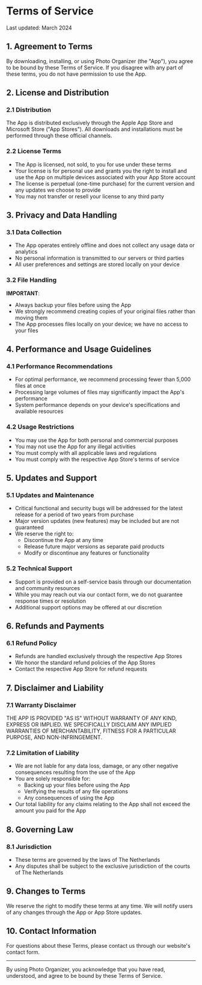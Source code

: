 # Terms of Service

Last updated: March 2024

## 1. Agreement to Terms

By downloading, installing, or using Photo Organizer (the "App"), you agree to be bound by these Terms of Service. If you disagree with any part of these terms, you do not have permission to use the App.

## 2. License and Distribution

### 2.1 Distribution

The App is distributed exclusively through the Apple App Store and Microsoft Store ("App Stores"). All downloads and installations must be performed through these official channels.

### 2.2 License Terms

- The App is licensed, not sold, to you for use under these terms
- Your license is for personal use and grants you the right to install and use the App on multiple devices associated with your App Store account
- The license is perpetual (one-time purchase) for the current version and any updates we choose to provide
- You may not transfer or resell your license to any third party

## 3. Privacy and Data Handling

### 3.1 Data Collection

- The App operates entirely offline and does not collect any usage data or analytics
- No personal information is transmitted to our servers or third parties
- All user preferences and settings are stored locally on your device

### 3.2 File Handling

**IMPORTANT**:

- Always backup your files before using the App
- We strongly recommend creating copies of your original files rather than moving them
- The App processes files locally on your device; we have no access to your files

## 4. Performance and Usage Guidelines

### 4.1 Performance Recommendations

- For optimal performance, we recommend processing fewer than 5,000 files at once
- Processing large volumes of files may significantly impact the App's performance
- System performance depends on your device's specifications and available resources

### 4.2 Usage Restrictions

- You may use the App for both personal and commercial purposes
- You may not use the App for any illegal activities
- You must comply with all applicable laws and regulations
- You must comply with the respective App Store's terms of service

## 5. Updates and Support

### 5.1 Updates and Maintenance

- Critical functional and security bugs will be addressed for the latest release for a period of two years from purchase
- Major version updates (new features) may be included but are not guaranteed
- We reserve the right to:
  - Discontinue the App at any time
  - Release future major versions as separate paid products
  - Modify or discontinue any features or functionality

### 5.2 Technical Support

- Support is provided on a self-service basis through our documentation and community resources
- While you may reach out via our contact form, we do not guarantee response times or resolution
- Additional support options may be offered at our discretion

## 6. Refunds and Payments

### 6.1 Refund Policy

- Refunds are handled exclusively through the respective App Stores
- We honor the standard refund policies of the App Stores
- Contact the respective App Store for refund requests

## 7. Disclaimer and Liability

### 7.1 Warranty Disclaimer

THE APP IS PROVIDED "AS IS" WITHOUT WARRANTY OF ANY KIND, EXPRESS OR IMPLIED. WE SPECIFICALLY DISCLAIM ANY IMPLIED WARRANTIES OF MERCHANTABILITY, FITNESS FOR A PARTICULAR PURPOSE, AND NON-INFRINGEMENT.

### 7.2 Limitation of Liability

- We are not liable for any data loss, damage, or any other negative consequences resulting from the use of the App
- You are solely responsible for:
  - Backing up your files before using the App
  - Verifying the results of any file operations
  - Any consequences of using the App
- Our total liability for any claims relating to the App shall not exceed the amount you paid for the App

## 8. Governing Law

### 8.1 Jurisdiction

- These terms are governed by the laws of The Netherlands
- Any disputes shall be subject to the exclusive jurisdiction of the courts of The Netherlands

## 9. Changes to Terms

We reserve the right to modify these terms at any time. We will notify users of any changes through the App or App Store updates.

## 10. Contact Information

For questions about these Terms, please contact us through our website's contact form.

---

By using Photo Organizer, you acknowledge that you have read, understood, and agree to be bound by these Terms of Service.
